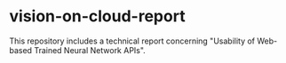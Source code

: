 # vision-on-cloud-report
This repository includes a technical report concerning "Usability of Web-based Trained Neural Network APIs".
